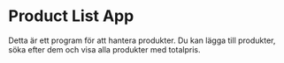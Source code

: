 # Product List App
Detta är ett program för att hantera produkter. Du kan lägga till produkter, söka efter dem och visa alla produkter med totalpris.
